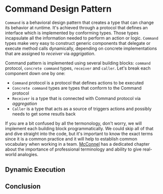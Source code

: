 # Command Design Pattern
`Command` is a behavioral design pattern that creates a type that can change its behavior at runtime. It's achieved through a protocol that defines an interface which is implemented by conforming types. Those types incapsulate all the information needed to perform an action or logic. `Command` types make very easy to construct generic components that delegate or execute method calls dynamically, depending on concrete implementations that are assigned to *receiver* via *aggrigation*. 

Command pattern is implemented using several building blocks: `command` protocol, `concrete command` types, `receiver` and `caller`. Let's break each component down one by one:

- `Command` protocol is a protocol that defines actions to be executed
- `Concrete command` types are types that conform to the Command protocol
- `Receiver` is a type that is connected with Command protocol via *aggregation*
- `Caller` is a type that acts as a source of triggers actions and possibly needs to get some resutls back

If you are a bit confused by all the termonology, don't worry, we will implement each building block programmatically. We could skip all of that and dive straight into the code, but it's important to know the exact terms since it is a common practice and it will help to establish common vocabulary when working in a team. [McConnel]() has a dedicated chapter about the importance of professional terminology and ability to give real-world analogies. 

## Dynamic Execution







## Conclusion
